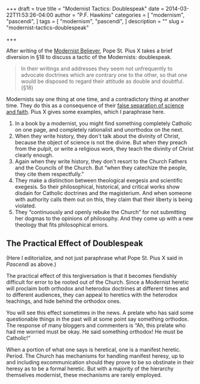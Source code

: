 +++
draft = true
title = "Modernist Tactics: Doublespeak"
date = 2014-03-22T11:53:26-04:00
author = "P.F. Hawkins"
categories = [
  "modernism",
  "pascendi",
]
tags = [
  "modernism",
  "pascendi",
]
description = ""
slug = "modernist-tactics-doublespeak"

+++

After writing of the [Modernist Believer](http://theoldevangelization.com/the-modernist-believer/), Pope St. Pius X takes a brief diversion in §18 to discuss a tactic of the Modernists: doublespeak.

> In their writings and addresses they seem not unfrequently to advocate doctrines which are contrary one to the other, so that one would be disposed to regard their attitude as double and doubtful. (§18)

Modernists say one thing at one time, and a contradictory thing at another time. They do this as a consequence of their [false separation of science and faith](http://theoldevangelization.com/the-modernist-believer/). Pius X gives some examples, which I paraphrase here.

1. In a book by a modernist, you might find something completely Catholic on one page, and completely rationalist and unorthodox on the next.
1. When they write history, they don't talk about the divinity of Christ, because the object of science is not the divine. But when they preach from the pulpit, or write a religious work, they teach the divinity of Christ clearly enough. 
1. Again when they write history, they don't resort to the Church Fathers and the Councils of the Church. But “when they catechize the people, they cite them respectfully.”
1. They make a distinction between theological exegesis and scientific exegesis. So their philosophical, historical, and critical works show disdain for Catholic doctrines and the magisterium. And when someone with authority calls them out on this, they claim that their liberty is being violated.
1. They “continuously and openly rebuke the Church” for not submitting her dogmas to the opinions of philosophy. And they come up with a new theology that fits philosophical errors.

## The Practical Effect of Doublespeak

(Here I editorialize, and not just paraphrase what Pope St. Pius X said in *Pascendi* as above.) 

The practical effect of this tergiversation is that it becomes fiendishly difficult for error to be rooted out of the Church. Since a Modernist heretic will proclaim both orthodox and heterodox doctrines at different times and to different audiences, they can appeal to heretics with the heterodox teachings, and hide behind the orthodox ones. 

You will see this effect sometimes in the news. A prelate who has said some questionable things in the past will at some point say something orthodox. The response of many bloggers and commenters is “Ah, this prelate who had me worried must be okay. He said something orthodox! He must be Catholic!”

When a portion of what one says is heretical, one is a manifest heretic. Period. The Church has mechanisms for handling manifest heresy, up to and including excommunication should they prove to be so obstinate in their heresy as to be a formal heretic. But with a majority of the hierarchy themselves modernist, these mechanisms are rarely employed.
